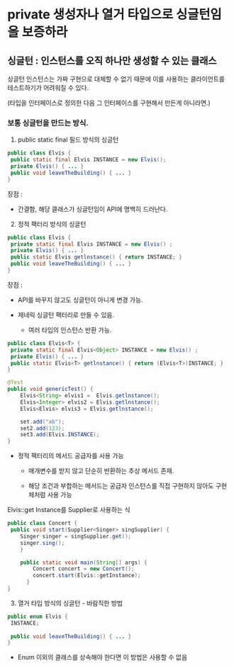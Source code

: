 # private 생성자나 열거 타입으로 싱글턴임을 보증하라
 

## 싱글턴 : 인스턴스를 오직 하나만 생성할 수 있는 클래스

싱글턴 인스턴스는 가짜 구현으로 대체할 수 없기 때문에 이를 사용하는 클라이언트를 테스트하기가 어려워질 수 있다.

(타입을 인터페이스로 정의한 다음 그 인터페이스를 구현해서 만든게 아니라면.)

 

### 보통 싱글턴을 만드는 방식.

1. public static final 필드 방식의 싱글턴

```java
public class Elvis {
 public static final Elvis INSTANCE = new Elvis();
 private Elvis() { ... }
 public void leaveTheBuilding() { ... }
}
```
장점 : <br>
- 간결함, 해당 클래스가 싱글턴임이 API에 명백히 드러난다.

 

 

2. 정적 팩터리 방식의 싱글턴

```java
public class Elvis {
 private static final Elvis INSTANCE = new Elvis() ;
 private Elvis() { ... }
 public static Elvis getlnstance() { return INSTANCE; }
 public void leaveTheBuilding() { ... }
}
```
장점 : <br>
- API를 바꾸지 않고도 싱글턴이 아니게 변경 가능.

- 제네릭 싱글턴 팩터리로 만들 수 있음.

   - 여러 타입의 인스턴스 반환 가능.

```java
public class Elvis<T> {
 private static final Elvis<Object> INSTANCE = new Elvis() ;
 private Elvis() { ... }
 public static Elvis<T> getlnstance() { return (Elvis<T>)INSTANCE; }
}
```
```java
@Test
public void genericTest() {
    Elvis<String> elvis1 =  Elvis.getlnstance();
    Elvis<Integer> elvis2 = Elvis.getlnstance();
    Elvis<Elvis> elvis3 = Elvis.getlnstance();

    set.add("ab");
    set2.add(123);
    set3.add(Elvis.INSTANCE);
}
```

 

- 정적 팩터리의 메서드 공급자를 사용 가능

  - 매개변수를 받지 않고 단순히 반환하는 추상 메서드 존재.

  - 해당 조건과 부합하는 메서드는 공급자 인스턴스를 직접 구현하지 않아도 구현체처럼 사용 가능

Elvis::get Instance를 Supplier로 사용하는 식

```java
public class Concert {
 public void start(Supplier<Singer> singSupplier) {
 	Singer singer = singSupplier.get();
    singer.sing();
    }

	public static void main(String[] args) {
    	Concert concert = new Concert();
        concert.start(Elvis::getInstance);
      }
}
```
 

3. 열거 타입 방식의 싱글턴 - 바람직한 방법

```java
public enum Elvis {
 INSTANCE;
 
 public void leaveTheBuilding() { ... }
}
```

- Enum 이외의 클래스를 상속해야 한다면 이 방법은 사용할 수 없음
